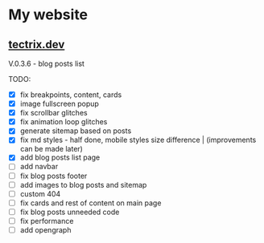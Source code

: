 # My website
## [tectrix.dev](https://tectrix.dev)

V.0.3.6 - blog posts list

TODO:
- [x] fix breakpoints, content, cards
- [x] image fullscreen popup
- [x] fix scrollbar glitches
- [x] fix animation loop glitches
- [x] generate sitemap based on posts
- [x] fix md styles - half done, mobile styles size difference | (improvements can be made later)
- [x] add blog posts list page
- [ ] add navbar
- [ ] fix blog posts footer
- [ ] add images to blog posts and sitemap
- [ ] custom 404
- [ ] fix cards and rest of content on main page
- [ ] fix blog posts unneeded code
- [ ] fix performance
- [ ] add opengraph
